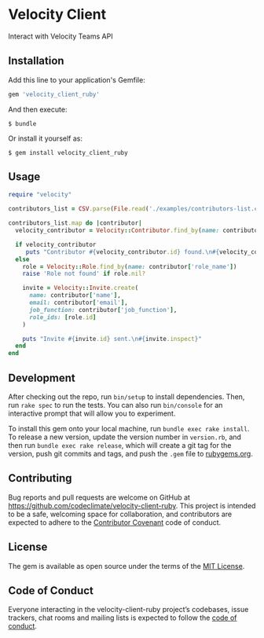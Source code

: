 # Velocity Client

Interact with Velocity Teams API

## Installation

Add this line to your application's Gemfile:

```ruby
gem 'velocity_client_ruby'
```

And then execute:

    $ bundle

Or install it yourself as:

    $ gem install velocity_client_ruby

## Usage

```ruby
require "velocity"

contributors_list = CSV.parse(File.read('./examples/contributors-list.csv'), headers: true)

contributors_list.map do |contributor|
  velocity_contributor = Velocity::Contributor.find_by(name: contributor['name'])

  if velocity_contributor
     puts "Contributor #{velocity_contributor.id} found.\n#{velocity_contributor.inspect}"
  else
    role = Velocity::Role.find_by(name: contributor['role_name'])
    raise 'Role not found' if role.nil?

    invite = Velocity::Invite.create(
      name: contributor['name'],
      email: contributor['email'],
      job_function: contributor['job_function'],
      role_ids: [role.id]
    )

    puts "Invite #{invite.id} sent.\n#{invite.inspect}"
  end
end
```

## Development

After checking out the repo, run `bin/setup` to install dependencies. Then, run `rake spec` to run the tests. You can also run `bin/console` for an interactive prompt that will allow you to experiment.

To install this gem onto your local machine, run `bundle exec rake install`. To release a new version, update the version number in `version.rb`, and then run `bundle exec rake release`, which will create a git tag for the version, push git commits and tags, and push the `.gem` file to [rubygems.org](https://rubygems.org).

## Contributing

Bug reports and pull requests are welcome on GitHub at https://github.com/codeclimate/velocity-client-ruby. This project is intended to be a safe, welcoming space for collaboration, and contributors are expected to adhere to the [Contributor Covenant](http://contributor-covenant.org) code of conduct.

## License

The gem is available as open source under the terms of the [MIT License](https://opensource.org/licenses/MIT).

## Code of Conduct

Everyone interacting in the velocity-client-ruby project’s codebases, issue trackers, chat rooms and mailing lists is expected to follow the [code of conduct](https://github.com/[USERNAME]/velocity_client_ruby/blob/master/CODE_OF_CONDUCT.md).
